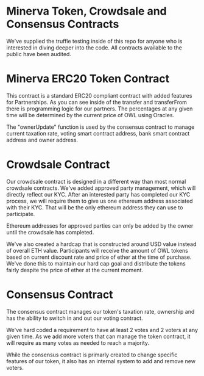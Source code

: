 # Minerva Token, Crowdsale and Consensus Contracts

We've supplied the truffle testing inside of this repo for anyone who is interested in diving deeper into the code.
All contracts available to the public have been audited.

# Minerva ERC20 Token Contract

This contract is a standard ERC20 compliant contract with added features for Partnerships. As you can see inside of the transfer and transferFrom there is programming logic for our partners. The percentages at any given time will be determined by the current price of OWL using Oracles. 

The "ownerUpdate" function is used by the consensus contract to manage current taxation rate, voting smart contract address, bank smart contract address and owner address. 

# Crowdsale Contract

Our crowdsale contract is designed in a different way than most normal crowdsale contracts. We've added approved party management, which will directly reflect our KYC. After an interested party has completed our KYC process, we will require them to give us one ethereum address associated with their KYC. That will be the only ethereum address they can use to participate.

Ethereum addresses for approved parties can only be added by the owner until the crowdsale has completed.

We've also created a hardcap that is constructed around USD value instead of overall ETH value. Participants will receive the amount of OWL tokens based on current discount rate and price of ether at the time of purchase. We've done this to maintain our hard cap goal and distribute the tokens fairly despite the price of ether at the current moment.

# Consensus Contract

The consensus contract manages our token's taxation rate, ownership and has the ability to switch in and out our voting contract.

We've hard coded a requirement to have at least 2 votes and 2 voters at any given time. As we add more voters that can manage the token contract, it will require as many votes as needed to reach a majority.

While the consensus contract is primarly created to change specific features of our token, it also has an internal system to add and remove new voters.
